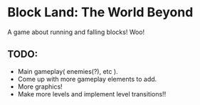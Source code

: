 # Block Land: The World Beyond
A game about running and falling blocks!  Woo!

## TODO:
- Main gameplay( enemies(?), etc ).
- Come up with more gameplay elements to add.
- More graphics!
- Make more levels and implement level transitions!!
